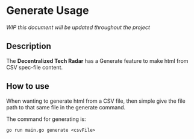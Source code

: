 # Generate Usage
*WIP this document will be updated throughout the project*

## Description

The **Decentralized Tech Radar** has a Generate feature to make html from CSV spec-file content.

## How to use

When wanting to generate html from a CSV file, then simple give the file path to that same file in the generate command.

The command for generating is:
```
go run main.go generate <csvFile>
```
